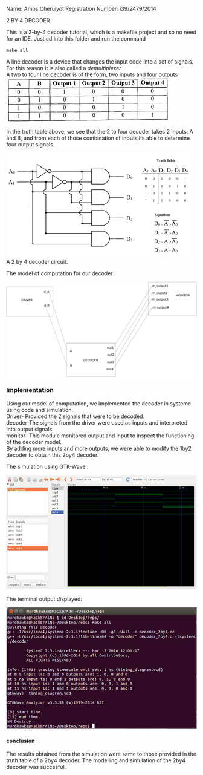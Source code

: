 Name: Amos Cheruiyot
Registration Number: i39/2479/2014

<centre>2 BY 4 DECODER</centre>

This is a 2-by-4 decoder tutorial,  which is a makefile project and so no need for an IDE. 
Just cd into this folder and run the command 

	make all

A line decoder is a device that changes the input code into a set of signals. For this reason it is also called a <i>demultiplexer</i><br> 
A two to four line decoder is of the form, two inputs and four outputs<br>
<img src="truth table.jpeg">

In the truth table above, we see that the 2 to four decoder takes 2 inputs: A and B, and from each of those combination of inputs,its able to determine four output signals.<br>
<p align="left">
	<img src="2b4decoder.gif">
	<caption> A 2 by 4 decoder circuit.</caption>
</p>

The model of computation  for our decoder
<p align="left">
	<img src="moc1.png">
</p>
<h3>Implementation</h3>
Using our model of computation, we implemented the decoder in systemc using code and simulation.<br>
Driver- Provided the 2 signals that were to be decoded.<br>
decoder-The signals from the driver were used as inputs and 		interpreted into output signals<br>
monitor- This module monitored output and input to inspect the functioning of the decoder model.<br>
By adding more inputs and more outputs, we were able to modify the 1by2 decoder to obtain this 2by4 decoder.<br>

The simulation  using GTK-Wave  :


<p align="left">
	<img src="finalsimulation.png">
</p>

The terminal output displayed:

<p align="left">
	<img src="terminal.png">
</p>

<h4>conclusion</h4>
The results obtained from the simulation were same to those provided in the truth table of a 2by4 decoder.
The modelling and simulation of the 2by4 decoder was succesful.

